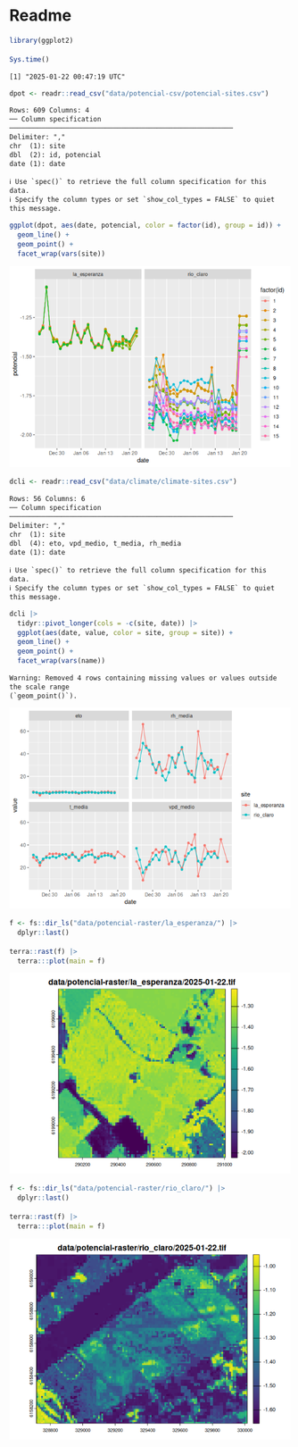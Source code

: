 # Readme


``` r
library(ggplot2)

Sys.time()
```

    [1] "2025-01-22 00:47:19 UTC"

``` r
dpot <- readr::read_csv("data/potencial-csv/potencial-sites.csv")
```

    Rows: 609 Columns: 4
    ── Column specification ────────────────────────────────────────────────────────
    Delimiter: ","
    chr  (1): site
    dbl  (2): id, potencial
    date (1): date

    ℹ Use `spec()` to retrieve the full column specification for this data.
    ℹ Specify the column types or set `show_col_types = FALSE` to quiet this message.

``` r
ggplot(dpot, aes(date, potencial, color = factor(id), group = id)) +
  geom_line() +
  geom_point() +
  facet_wrap(vars(site))
```

![](readme_files/figure-commonmark/potencial-1.png)

``` r
dcli <- readr::read_csv("data/climate/climate-sites.csv") 
```

    Rows: 56 Columns: 6
    ── Column specification ────────────────────────────────────────────────────────
    Delimiter: ","
    chr  (1): site
    dbl  (4): eto, vpd_medio, t_media, rh_media
    date (1): date

    ℹ Use `spec()` to retrieve the full column specification for this data.
    ℹ Specify the column types or set `show_col_types = FALSE` to quiet this message.

``` r
dcli |> 
  tidyr::pivot_longer(cols = -c(site, date)) |> 
  ggplot(aes(date, value, color = site, group = site)) +
  geom_line() +
  geom_point() +
  facet_wrap(vars(name)) 
```

    Warning: Removed 4 rows containing missing values or values outside the scale range
    (`geom_point()`).

![](readme_files/figure-commonmark/clima-1.png)

``` r
f <- fs::dir_ls("data/potencial-raster/la_esperanza/") |> 
  dplyr::last()

terra::rast(f) |> 
  terra:::plot(main = f)
```

![](readme_files/figure-commonmark/la_esperanza-1.png)

``` r
f <- fs::dir_ls("data/potencial-raster/rio_claro/") |> 
  dplyr::last()

terra::rast(f) |> 
  terra:::plot(main = f)
```

![](readme_files/figure-commonmark/rio_claro-1.png)
